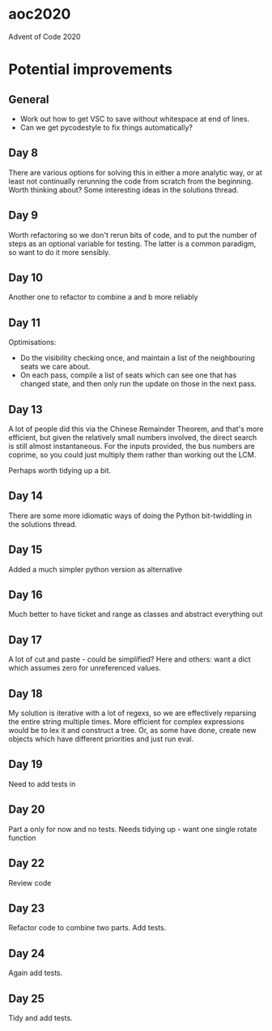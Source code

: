 # aoc2020
Advent of Code 2020

# Potential improvements

## General

* Work out how to get VSC to save without whitespace at end of lines.
* Can we get pycodestyle to fix things automatically?

## Day 8

There are various options for solving this in either a more analytic way, or at least not continually rerunning the code from scratch from the beginning. Worth thinking about? Some interesting ideas in the solutions thread.

## Day 9

Worth refactoring so we don't rerun bits of code, and
to put the number of steps as an optional variable for testing. The latter is a common paradigm, so want to do it more sensibly.

## Day 10

Another one to refactor to combine a and b more reliably

## Day 11

Optimisations:
* Do the visibility checking once, and maintain a list of the neighbouring seats we care about.
* On each pass, compile a list of seats which can see one that has changed state, and then only
run the update on those in the next pass.

## Day 13

A lot of people did this via the Chinese Remainder Theorem, and that's more efficient, but given the relatively small numbers involved, the direct search is still almost instantaneous. For the inputs provided, the bus numbers are coprime, so you could just multiply them rather than working out the LCM.

Perhaps worth tidying up a bit.

## Day 14

There are some more idiomatic ways of doing the Python bit-twiddling in the solutions thread.

## Day 15

Added a much simpler python version as alternative

## Day 16

Much better to have ticket and range as classes and abstract everything out

## Day 17

A lot of cut and paste - could be simplified?
Here and others: want a dict which assumes zero for unreferenced values.

## Day 18

My solution is iterative with a lot of regexs, so we are effectively reparsing the entire string multiple times. More efficient for complex expressions would be to lex it and construct a tree. Or, as some have done, create new objects which have different priorities and just run eval.

## Day 19

Need to add tests in 

## Day 20

Part a only for now and no tests. Needs tidying up - want one single rotate function

## Day 22

Review code

## Day 23

Refactor code to combine two parts. Add tests.

## Day 24

Again add tests.

## Day 25 

Tidy and add tests.